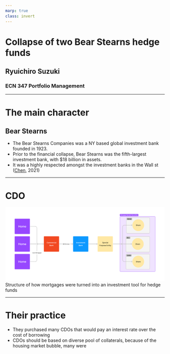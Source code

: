```yaml
---
marp: true
class: invert
---
```

# Collapse of two Bear Stearns hedge funds
## Ryuichiro Suzuki
### ECN 347 Portfolio Management
---
# The main character
## Bear Stearns
- The Bear Stearns Companies was a NY based global investment bank founded in 1923.
- Prior to the financial collapse, Bear Stearns was the fifth-largest investment bank, with $18 billion in assets.
- It was a highly respected amongst the investment banks in the Wall st ([Chen](https://www.investopedia.com/terms/b/bear-stearns.asp), 2021)

---
# CDO
<img src="cdo.jpg" />
Structure of how mortgages were turned into an investment tool for hedge funds

---
# Their practice
- They purchased many CDOs that would pay an interest rate over the cost of borrowing
- CDOs should be based on diverse pool of collaterals, because of the housing market bubble, many were